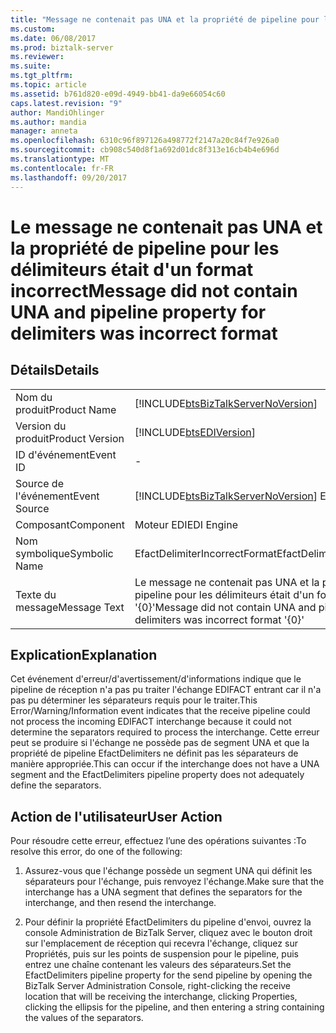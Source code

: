 ```yaml
---
title: "Message ne contenait pas UNA et la propriété de pipeline pour les délimiteurs était d’un format incorrect | Documents Microsoft"
ms.custom: 
ms.date: 06/08/2017
ms.prod: biztalk-server
ms.reviewer: 
ms.suite: 
ms.tgt_pltfrm: 
ms.topic: article
ms.assetid: b761d820-e09d-4949-bb41-da9e66054c60
caps.latest.revision: "9"
author: MandiOhlinger
ms.author: mandia
manager: anneta
ms.openlocfilehash: 6310c96f897126a498772f2147a20c84f7e926a0
ms.sourcegitcommit: cb908c540d8f1a692d01dc8f313e16cb4b4e696d
ms.translationtype: MT
ms.contentlocale: fr-FR
ms.lasthandoff: 09/20/2017
---
```

# <a name="message-did-not-contain-una-and-pipeline-property-for-delimiters-was-incorrect-format"></a><span data-ttu-id="52504-102">Le message ne contenait pas UNA et la propriété de pipeline pour les délimiteurs était d'un format incorrect</span><span class="sxs-lookup"><span data-stu-id="52504-102">Message did not contain UNA and pipeline property for delimiters was incorrect format</span></span>
## <a name="details"></a><span data-ttu-id="52504-103">Détails</span><span class="sxs-lookup"><span data-stu-id="52504-103">Details</span></span>  
  
|||  
|-|-|  
|<span data-ttu-id="52504-104">Nom du produit</span><span class="sxs-lookup"><span data-stu-id="52504-104">Product Name</span></span>|[!INCLUDE[btsBizTalkServerNoVersion](../includes/btsbiztalkservernoversion-md.md)]|  
|<span data-ttu-id="52504-105">Version du produit</span><span class="sxs-lookup"><span data-stu-id="52504-105">Product Version</span></span>|[!INCLUDE[btsEDIVersion](../includes/btsediversion-md.md)]|  
|<span data-ttu-id="52504-106">ID d'événement</span><span class="sxs-lookup"><span data-stu-id="52504-106">Event ID</span></span>|-|  
|<span data-ttu-id="52504-107">Source de l'événement</span><span class="sxs-lookup"><span data-stu-id="52504-107">Event Source</span></span>|[!INCLUDE[btsBizTalkServerNoVersion](../includes/btsbiztalkservernoversion-md.md)]<span data-ttu-id="52504-108"> EDI</span><span class="sxs-lookup"><span data-stu-id="52504-108"> EDI</span></span>|  
|<span data-ttu-id="52504-109">Composant</span><span class="sxs-lookup"><span data-stu-id="52504-109">Component</span></span>|<span data-ttu-id="52504-110">Moteur EDI</span><span class="sxs-lookup"><span data-stu-id="52504-110">EDI Engine</span></span>|  
|<span data-ttu-id="52504-111">Nom symbolique</span><span class="sxs-lookup"><span data-stu-id="52504-111">Symbolic Name</span></span>|<span data-ttu-id="52504-112">EfactDelimiterIncorrectFormat</span><span class="sxs-lookup"><span data-stu-id="52504-112">EfactDelimiterIncorrectFormat</span></span>|  
|<span data-ttu-id="52504-113">Texte du message</span><span class="sxs-lookup"><span data-stu-id="52504-113">Message Text</span></span>|<span data-ttu-id="52504-114">Le message ne contenait pas UNA et la propriété de pipeline pour les délimiteurs était d'un format incorrect '{0}'</span><span class="sxs-lookup"><span data-stu-id="52504-114">Message did not contain UNA and pipeline property for delimiters was incorrect format '{0}'</span></span>|  
  
## <a name="explanation"></a><span data-ttu-id="52504-115">Explication</span><span class="sxs-lookup"><span data-stu-id="52504-115">Explanation</span></span>  
 <span data-ttu-id="52504-116">Cet événement d'erreur/d'avertissement/d'informations indique que le pipeline de réception n'a pas pu traiter l'échange EDIFACT entrant car il n'a pas pu déterminer les séparateurs requis pour le traiter.</span><span class="sxs-lookup"><span data-stu-id="52504-116">This Error/Warning/Information event indicates that the receive pipeline could not process the incoming EDIFACT interchange because it could not determine the separators required to process the interchange.</span></span> <span data-ttu-id="52504-117">Cette erreur peut se produire si l'échange ne possède pas de segment UNA et que la propriété de pipeline EfactDelimiters ne définit pas les séparateurs de manière appropriée.</span><span class="sxs-lookup"><span data-stu-id="52504-117">This can occur if the interchange does not have a UNA segment and the EfactDelimiters pipeline property does not adequately define the separators.</span></span>  
  
## <a name="user-action"></a><span data-ttu-id="52504-118">Action de l'utilisateur</span><span class="sxs-lookup"><span data-stu-id="52504-118">User Action</span></span>  
 <span data-ttu-id="52504-119">Pour résoudre cette erreur, effectuez l’une des opérations suivantes :</span><span class="sxs-lookup"><span data-stu-id="52504-119">To resolve this error, do one of the following:</span></span>  
  
1.  <span data-ttu-id="52504-120">Assurez-vous que l'échange possède un segment UNA qui définit les séparateurs pour l'échange, puis renvoyez l'échange.</span><span class="sxs-lookup"><span data-stu-id="52504-120">Make sure that the interchange has a UNA segment that defines the separators for the interchange, and then resend the interchange.</span></span>  
  
2.  <span data-ttu-id="52504-121">Pour définir la propriété EfactDelimiters du pipeline d'envoi, ouvrez la console Administration de BizTalk Server, cliquez avec le bouton droit sur l'emplacement de réception qui recevra l'échange, cliquez sur Propriétés, puis sur les points de suspension pour le pipeline, puis entrez une chaîne contenant les valeurs des séparateurs.</span><span class="sxs-lookup"><span data-stu-id="52504-121">Set the EfactDelimiters pipeline property for the send pipeline by opening the BizTalk Server Administration Console, right-clicking the receive location that will be receiving the interchange, clicking Properties, clicking the ellipsis for the pipeline, and then entering a string containing the values of the separators.</span></span>